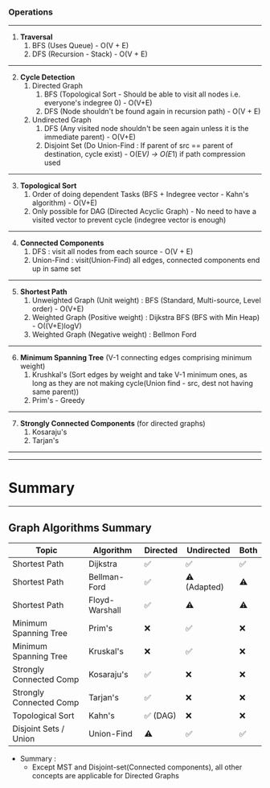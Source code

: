 ### Operations
---
1. **Traversal**
    1. BFS (Uses Queue) - O(V + E)
    2. DFS (Recursion - Stack) - O(V + E)
---
2. **Cycle Detection**
    1. Directed Graph
        1. BFS (Topological Sort - Should be able to visit all nodes i.e. everyone's indegree 0) - O(V+E)
        2. DFS (Node shouldn't be found again in recursion path) - O(V + E)
    2. Undirected Graph
        1. DFS (Any visited node shouldn't be seen again unless it is the immediate parent) - O(V+E)
        2. Disjoint Set (Do Union-Find : If parent of src == parent of destination, cycle exist) - O(E*V) -> O(E*1) if path compression used
---
3. **Topological Sort**
    1. Order of doing dependent Tasks (BFS + Indegree vector - Kahn's algorithm) - O(V+E)
    3. Only possible for DAG (Directed Acyclic Graph) - No need to have a visited vector to prevent cycle (indegree vector is enough)
---
4. **Connected Components**
    1. DFS : visit all nodes from each source - O(V + E)
    2. Union-Find : visit(Union-Find) all edges, connected components end up in same set
---
5. **Shortest Path**
    1. Unweighted Graph (Unit weight) : BFS (Standard, Multi-source, Level order) - O(V+E)
    2. Weighted Graph (Positive weight) : Dijkstra BFS (BFS with Min Heap) - O((V+E)logV)
    3. Weighted Graph (Negative weight) : Bellmon Ford
---
6. **Minimum Spanning Tree** (V-1 connecting edges comprising minimum weight)
    1. Krushkal's (Sort edges by weight and take V-1 minimum ones, as long as they are not making cycle(Union find - src, dest not having same parent))
    2. Prim's - Greedy
---
7. **Strongly Connected Components** (for directed graphs)
    1. Kosaraju's
    2. Tarjan's
---

---
# Summary
---
## Graph Algorithms Summary

| Topic                  | Algorithm       | Directed      | Undirected     | Both        |
|------------------------|----------------|---------------|----------------|-------------|
| Shortest Path          | Dijkstra        | ✅             | ✅              | ✅           |
| Shortest Path          | Bellman-Ford    | ✅             | ⚠️ (Adapted)    | ⚠️           |
| Shortest Path          | Floyd-Warshall  | ✅             | ⚠️              | ⚠️           |
| Minimum Spanning Tree  | Prim's          | ❌             | ✅              | ❌           |
| Minimum Spanning Tree  | Kruskal's       | ❌             | ✅              | ❌           |
| Strongly Connected Comp| Kosaraju's      | ✅             | ❌              | ❌           |
| Strongly Connected Comp| Tarjan's        | ✅             | ❌              | ❌           |
| Topological Sort       | Kahn's          | ✅ (DAG)       | ❌              | ❌           |
| Disjoint Sets / Union  | Union-Find      | ⚠️             | ✅              | ✅           |

- Summary :
    - Except MST and Disjoint-set(Connected components), all other concepts are applicable for Directed Graphs  

